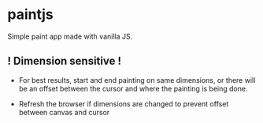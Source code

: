 # paintjs
Simple paint app made with vanilla JS. 

! Dimension sensitive !
--------------------------
* For best results, start and end painting on same dimensions, or there will be an offset between the cursor and where the painting is being done. 

* Refresh the browser if dimensions are changed to prevent offset between canvas and cursor
